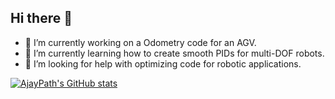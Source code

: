 ## Hi there 👋

- 🔭 I’m currently working on a Odometry code for an AGV.
- 🌱 I’m currently learning how to create smooth PIDs for multi-DOF robots.
- 🤔 I’m looking for help with optimizing code for robotic applications.

[![AjayPath's GitHub stats](https://github-readme-stats.vercel.app/api?username=anuraghazra&show_icons=true&theme=radical)](https://github.com/anuraghazra/github-readme-stats)

<!--
**AjayPath/AjayPath** is a ✨ _special_ ✨ repository because its `README.md` (this file) appears on your GitHub profile.

Here are some ideas to get you started:

- 🔭 I’m currently working on ...
- 🌱 I’m currently learning ...
- 👯 I’m looking to collaborate on ...
- 🤔 I’m looking for help with ...
- 💬 Ask me about ...
- 📫 How to reach me: ...
- 😄 Pronouns: ...
- ⚡ Fun fact: ...
-->
